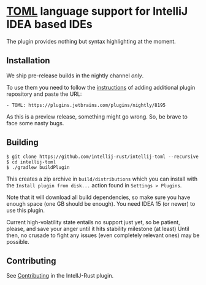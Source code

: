 # [TOML](https://github.com/toml-lang/toml) language support for IntelliJ IDEA based IDEs

The plugin provides nothing but syntax highlighting at the moment.

## Installation

We ship pre-release builds in the nightly channel _only_.

To use them you need to follow the [instructions](https://www.jetbrains.com/idea/help/managing-enterprise-plugin-repositories.html) of adding
additional plugin repository and paste the URL:

    - TOML: https://plugins.jetbrains.com/plugins/nightly/8195

As this is a preview release, something might go wrong. So, be brave to face some nasty bugs.

## Building

```
$ git clone https://github.com/intellij-rust/intellij-toml --recursive
$ cd intellij-toml
$ ./gradlew buildPlugin
```

This creates a zip archive in `build/distributions` which you can install with the `Install plugin from disk...` action found in `Settings > Plugins`.

Note that it will download all build dependencies, so make sure you have enough space (one GB should be enough).
You need IDEA 15 (or newer) to use this plugin.

Current high-volatility state entails no support just yet, so be patient, please, and save your anger until it hits stability milestone (at least)
 Until then, no crusade to fight any issues (even completely relevant ones) may be possible.

## Contributing

See [Contributing](https://github.com/intellij-rust/intellij-rust/blob/master/CONTRIBUTING.md) in the IntellJ-Rust plugin.
